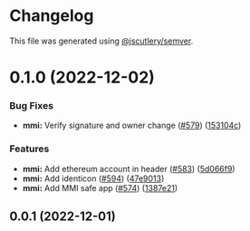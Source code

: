 # Changelog

This file was generated using [@jscutlery/semver](https://github.com/jscutlery/semver).

# 0.1.0 (2022-12-02)


### Bug Fixes

* **mmi:** Verify signature and owner change ([#579](https://github.com/safe-global/safe-react-apps/issues/579)) ([153104c](https://github.com/safe-global/safe-react-apps/commit/153104c76596eb2b19b78d650293dd0fdbfcf4d1))


### Features

* **mmi:** Add ethereum account in header ([#583](https://github.com/safe-global/safe-react-apps/issues/583)) ([5d066f9](https://github.com/safe-global/safe-react-apps/commit/5d066f948c921a8502b740dbed68e829aa7fd1d6))
* **mmi:** Add identicon ([#594](https://github.com/safe-global/safe-react-apps/issues/594)) ([47e9013](https://github.com/safe-global/safe-react-apps/commit/47e9013d3222335b9681a11b0a60a4249bebf61d))
* **mmi:** Add MMI safe app ([#574](https://github.com/safe-global/safe-react-apps/issues/574)) ([1387e21](https://github.com/safe-global/safe-react-apps/commit/1387e2199b41d4e2b1c36856aa8684123c579a2b))



## 0.0.1 (2022-12-01)
